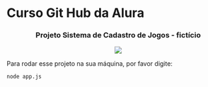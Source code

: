 <h1 align="left" >Curso Git Hub da Alura</h1>
<h3 align="center" >Projeto Sistema de Cadastro de Jogos - 
fictício </h3>
<p align="center">
<img src="http://img.shields.io/static/v1?label=STATUS&message=EM%20DESENVOLVIMENTO&color=GREEN&style=for-the-badge"/>
</p>

Para rodar esse projeto na sua máquina, por favor digite:

```
node app.js

```
